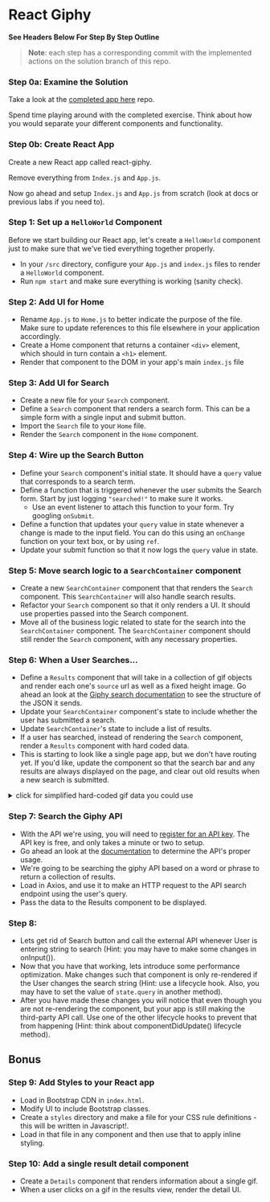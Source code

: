 # React Giphy

**See Headers Below For Step By Step Outline**

> **Note**: each step has a corresponding commit with the implemented actions on the solution branch of this repo.

### Step 0a: Examine the Solution

Take a look at the [completed app here](https://react-giphy-app.herokuapp.com/) repo.

Spend time playing around with the completed exercise. Think about how you would separate your different components and functionality.


### Step 0b: Create React App

Create a new React app called react-giphy.

Remove everything from `Index.js` and `App.js`.

Now go ahead and setup `Index.js` and `App.js` from scratch (look at docs or previous labs if you need to).


### Step 1: Set up a `HelloWorld` Component

Before we start building our React app, let's create a `HelloWorld` component just to make sure that we've tied everything together properly.  

- In your `/src` directory, configure your `App.js` and `index.js` files to render a `HelloWorld` component.
- Run `npm start` and make sure everything is working (sanity check).

### Step 2: Add UI for Home

- Rename `App.js` to `Home.js` to better indicate the purpose of the file. Make sure to update references to this file elsewhere in your application accordingly.
- Create a Home component that returns a container `<div>` element, which should in turn contain a `<h1>` element.
- Render that component to the DOM in your app's main `index.js` file

### Step 3: Add UI for Search

- Create a new file for your `Search` component.
- Define a `Search` component that renders a search form. This can be a simple form with a single input and submit button.
- Import the `Search` file to your `Home` file.
- Render the `Search` component in the `Home` component.

### Step 4: Wire up the Search Button

- Define your `Search` component's initial state. It should have a `query` value that corresponds to a search term.
- Define a function that is triggered whenever the user submits the Search form. Start by just logging `"searched!"` to make sure it works.
  - Use an event listener to attach this function to your form. Try googling `onSubmit`.
- Define a function that updates your `query` value in state whenever a change is made to the input field. You can do this using an `onChange` function on your text box, or by using `ref`.
- Update your submit function so that it now logs the `query` value in state.

### Step 5: Move search logic to a `SearchContainer` component

- Create a new `SearchContainer` component that that renders the `Search` component. This `SearchContainer` will also handle search results. 
- Refactor your `Search` component so that it only renders a UI. It should use properties passed into the Search component.
- Move all of the business logic related to state for the search into the `SearchContainer` component. The `SearchContainer` component should still render the `Search` component, with any necessary properties.

### Step 6: When a User Searches...

- Define a `Results` component that will take in a collection of gif objects and render each one's `source` url as well as a fixed height image.  Go ahead an look at the [Giphy search documentation](https://developers.giphy.com/docs/) to see the structure of the JSON it sends.
- Update your `SearchContainer` component's state to include whether the user has submitted a search.
- Update `SearchContainer`'s state to include a list of results.
- If a user has searched, instead of rendering the `Search` component, render a `Results` component with hard coded data.
- This is starting to look like a single page app, but we don't have routing yet. If you'd like, update the component so that the search bar and any results are always displayed on the page, and clear out old results when a new search is submitted. 


<details><summary>click for simplified hard-coded gif data you could use</summary>

```js
{
  "data": [
    {
      "type": "gif",
      "id": "iuHaJ0D7macZq",
      "url": "http://giphy.com/gifs/cat-day-tomorrow-iuHaJ0D7macZq",
      "source": "https://www.reddit.com/r/CatGifs/comments/5f0h9a/tomorrow_is_legs_day/",
      "rating": "pg",
      "images": {
        "fixed_height": {
          "url": "http://media4.giphy.com/media/iuHaJ0D7macZq/200.gif"
        }
      }
    },
    {
      "type": "gif",
      "id": "Z1kpfgtHmpWHS",
      "url": "http://giphy.com/gifs/cat-way-make-Z1kpfgtHmpWHS",
      "source": "http://shewhoseeks.blogspot.com/2016/03/cat-gifs-that-make-me-laugh-way-more.html",
      "rating": "g",
      "images": {
        "fixed_height": {
          "url": "http://media4.giphy.com/media/Z1kpfgtHmpWHS/200.gif"
        }
      }
    }
  ],
  "meta": {
    "status": 200,
    "msg": "OK"
  },
  "pagination": {
    "total_count": 1947,
    "count": 25,
    "offset": 0
  }
}
```

</details>

### Step 7: Search the Giphy API

- With the API we're using, you will need to [register for an API key](https://developers.giphy.com/). The API key is free, and only takes a minute or two to setup.
- Go ahead an look at the [documentation](https://developers.giphy.com/docs/) to determine the API's proper usage.
- We're going to be searching the giphy API based on a word or phrase to return a collection of results.
- Load in Axios, and use it to make an HTTP request to the API search endpoint using the user's query.
- Pass the data to the Results component to be displayed.

### Step 8: 

- Lets get rid of Search button and call the external API whenever User is entering string to search (Hint: you may have to make some changes in onInput()).
- Now that you have that working, lets introduce some performance optimization. Make changes such that component is only re-rendered if the User changes the search string (Hint: use a lifecycle hook. Also, you may have to set the value of `state.query` in another method).
- After you have made these changes you will notice that even though you are not re-rendering the component, but your app is still making the third-party API call. Use one of the other lifecycle hooks to prevent that from happening (Hint: think about componentDidUpdate() lifecycle method).


## Bonus

### Step 9: Add Styles to your React app

- Load in Bootstrap CDN in `index.html`.
- Modify UI to include Bootstrap classes.
- Create a `styles` directory and make a file for your CSS rule definitions - this will be written in Javascript!.
- Load in that file in any component and then use that to apply inline styling.

### Step 10: Add a single result detail component

- Create a `Details` component that renders information about a single gif.
- When a user clicks on a  gif in the results view, render the detail UI.
